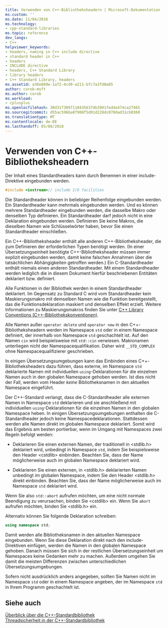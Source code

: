 ```yaml
---
title: Verwenden von C++-Bibliotheksheadern | Microsoft-Dokumentation
ms.custom: ''
ms.date: 11/04/2016
ms.technology:
- cpp-standard-libraries
ms.topic: reference
dev_langs:
- C++
helpviewer_keywords:
- headers, naming in C++ include directive
- standard header in C++
- headers
- INCLUDE directive
- headers, C++ Standard Library
- library headers
- C++ Standard Library, headers
ms.assetid: a36e889e-1af2-4cd9-a211-bfc7a3fd8e85
author: corob-msft
ms.author: corob
ms.workload:
- cplusplus
ms.openlocfilehash: 30d31f30971184356374b3991fedda474ca27465
ms.sourcegitcommit: d55ac596ba8f908f5d91d228dc070dad31cb8360
ms.translationtype: MT
ms.contentlocale: de-DE
ms.lasthandoff: 05/08/2018
---
```

# <a name="using-c-library-headers"></a>Verwenden von C++-Bibliotheksheadern

Der Inhalt eines Standardheaders kann durch Benennen in einer include-Direktive eingebunden werden.

```cpp
#include <iostream>// include I/O facilities
```

Die Standardheader können in beliebiger Reihenfolge eingebunden werden. Ein Standardheader kann mehrmals eingebunden werden. Und es können mehrere Standardheader eingebunden werden, die dasselbe Makro oder denselben Typ definieren. Ein Standardheader darf jedoch nicht in eine Deklaration eingebunden werden. Definieren Sie keine Makros, die dieselben Namen wie Schlüsselwörter haben, bevor Sie einen Standardheader einschließen.

Ein C++-Bibliotheksheader enthält alle anderen C++-Bibliotheksheader, die zum Definieren der erforderlichen Typen benötigt werden. (In einer Übersetzungseinheit benötigte C++-Bibliotheksheader müssen immer explizit eingebunden werden, damit keine falschen Annahmen über die tatsächlichen Abhängigkeiten getroffen werden.) Ein C-Standardheader enthält niemals einen anderen Standardheader. Mit einem Standardheader werden lediglich die in diesem Dokument hierfür beschriebenen Entitäten deklariert bzw. definiert.

Alle Funktionen in der Bibliothek werden in einem Standardheader deklariert. Im Gegensatz zu Standard C wird vom Standardheader kein Maskierungsmakro mit demselben Namen wie die Funktion bereitgestellt, das die Funktionsdeklaration maskiert und denselben Effekt erzielt. Weitere Informationen zu Maskierungsmakros finden Sie unter [C++ Library Conventions (C++-Bibliothekskonventionen)](../standard-library/cpp-library-conventions.md).

Alle Namen außer `operator delete` und `operator new` in den C++-Bibliotheksheadern werden im Namespace `std` oder in einem Namespace definiert, der innerhalb von Namespace `std` geschachtelt ist. Auf den Namen `cin` wird beispielsweise mit `std::cin` verwiesen. Makronamen unterliegen nicht der Namespacequalifikation. Daher wird `__STD_COMPLEX` ohne Namespacequalifizierer geschrieben.

In einigen Übersetzungsumgebungen kann das Einbinden eines C++-Bibliotheksheaders dazu führen, dass externe, im Namespace `std` deklarierte Namen mit individuellen `using`-Deklarationen für die einzelnen Namen auch in den globalen Namespace gehoben werden. Ist dies nicht der Fall, werden vom Header *keine* Bibliotheksnamen in den aktuellen Namespace eingeführt.

Der C++-Standard verlangt, dass die C-Standardheader alle externen Namen in Namespace `std` deklarieren und sie anschließend mit individuellen `using`-Deklarationen für die einzelnen Namen in den globalen Namespace heben. In einigen Übersetzungsumgebungen enthalten die C-Standardheader jedoch keine Namespacedeklarationen. Stattdessen werden alle Namen direkt im globalen Namespace deklariert. Somit wird das Ergebnis am besten portierbar, wenn im Umgang mit Namespaces zwei Regeln befolgt werden:

- Deklarieren Sie einen externen Namen, der traditionell in \<stdlib.h> deklariert wird, unbedingt in Namespace `std`, indem Sie beispielsweise den Header \<cstdlib> einbinden. Beachten Sie, dass der Name möglicherweise auch im globalen Namespace deklariert wird.

- Deklarieren Sie einen externen, in \<stdlib.h> deklarierten Namen unbedingt im globalen Namespace, indem Sie den Header \<stdlib.h> direkt einbinden. Beachten Sie, dass der Name möglicherweise auch im Namespace `std` deklariert wird.

Wenn Sie also `std::abort` aufrufen möchten, um eine nicht normale Beendigung zu verursachen, binden Sie \<cstdlib> ein. Wenn Sie `abort` aufrufen möchten, binden Sie \<stdlib.h> ein.

Alternativ können Sie folgende Deklaration schreiben:

```cpp
using namespace std;
```

Damit werden alle Bibliotheksnamen in den aktuellen Namespace eingebunden. Wenn Sie diese Deklaration direkt nach den include-Direktiven einfügen, werden die Namen in den globalen Namespace gehoben. Danach müssen Sie sich in der restlichen Übersetzungseinheit um Namespaces keine Gedanken mehr zu machen. Außerdem umgehen Sie damit die meisten Differenzen zwischen unterschiedlichen Übersetzungsumgebungen.

Sofern nicht ausdrücklich anders angegeben, sollten Sie Namen nicht im Namespace `std` oder in einem Namespace angeben, der im Namespace `std` in Ihrem Programm geschachtelt ist.

## <a name="see-also"></a>Siehe auch

[Überblick über die C++-Standardbibliothek](../standard-library/cpp-standard-library-overview.md)<br/>
[Threadsicherheit in der C++-Standardbibliothek](../standard-library/thread-safety-in-the-cpp-standard-library.md)<br/>
